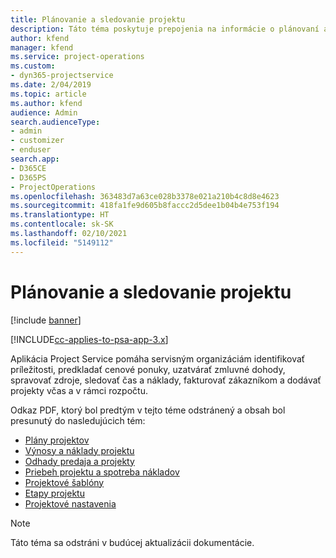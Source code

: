 ```yaml
---
title: Plánovanie a sledovanie projektu
description: Táto téma poskytuje prepojenia na informácie o plánovaní a sledovaní v Project Service Automation.
author: kfend
manager: kfend
ms.service: project-operations
ms.custom:
- dyn365-projectservice
ms.date: 2/04/2019
ms.topic: article
ms.author: kfend
audience: Admin
search.audienceType:
- admin
- customizer
- enduser
search.app:
- D365CE
- D365PS
- ProjectOperations
ms.openlocfilehash: 363483d7a63ce028b3378e021a210b4c8d8e4623
ms.sourcegitcommit: 418fa1fe9d605b8faccc2d5dee1b04b4e753f194
ms.translationtype: HT
ms.contentlocale: sk-SK
ms.lasthandoff: 02/10/2021
ms.locfileid: "5149112"
---
```

# <a name="project-planning-and-tracking"></a>Plánovanie a sledovanie projektu

[!include [banner](../../includes/psa-now-project-operations.md)]

[!INCLUDE[cc-applies-to-psa-app-3.x](../../includes/cc-applies-to-psa-app-3x.md)]

Aplikácia Project Service pomáha servisným organizáciám identifikovať príležitosti, predkladať cenové ponuky, uzatvárať zmluvné dohody, spravovať zdroje, sledovať čas a náklady, fakturovať zákazníkom a dodávať projekty včas a v rámci rozpočtu. 

Odkaz PDF, ktorý bol predtým v tejto téme odstránený a obsah bol presunutý do nasledujúcich tém:

- [Plány projektov](../project-creating.md)
- [Výnosy a náklady projektu](../project-estimating.md)
- [Odhady predaja a projekty](../project-leveraging.md)
- [Priebeh projektu a spotreba nákladov](../project-tracking.md)
- [Projektové šablóny](../project-templates.md)
- [Etapy projektu](../project-stages.md)
- [Projektové nastavenia](../project-settings.md)

> [!NOTE]
> Táto téma sa odstráni v budúcej aktualizácii dokumentácie. 
